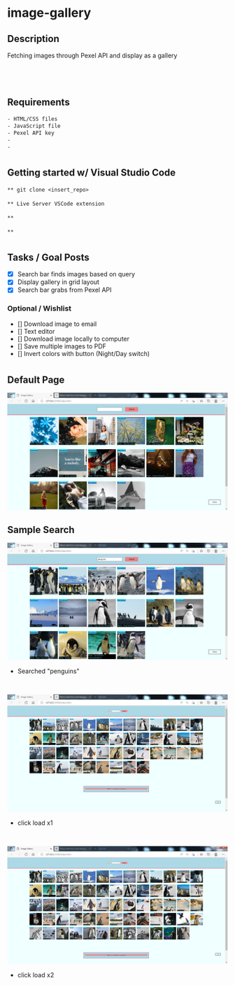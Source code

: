 # image-gallery


## Description
<p>Fetching images through Pexel API and display as a gallery
</p>

#

<br>

## Requirements
```
- HTML/CSS files
- JavaScript file
- Pexel API key
- 
- 
```

#

## Getting started w/ Visual Studio Code
```
** git clone <insert_repo>

** Live Server VSCode extension

** 

** 
```

#

## Tasks / Goal Posts
- [X] Search bar finds images based on query
- [X] Display gallery in grid layout
- [X] Search bar grabs from Pexel API

### Optional / Wishlist
- [] Download image to email
- [] Text editor
- [] Download image locally to computer
- [] Save multiple images to PDF
- [] Invert colors with button (Night/Day switch)

#

## Default Page
![default page](./img/default-screen.PNG)

## Sample Search
![Searched "penguins"](./img/sample-search-1.PNG)
- Searched "penguins"

<br>

![Clicked load once](./img/sample-search-2.PNG)
- click load x1

<br>

![Clicked load twice](./img/sample-search-3.PNG)
- click load x2

